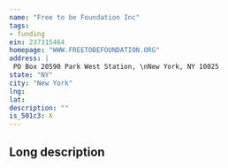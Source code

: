 ```yaml
---
name: "Free to be Foundation Inc"
tags:
- funding
ein: 237315464
homepage: "WWW.FREETOBEFOUNDATION.ORG"
address: |
 PO Box 20590 Park West Station, \nNew York, NY 10025
state: "NY"
city: "New York"
lng: 
lat: 
description: ""
is_501c3: X
---
```


## Long description


